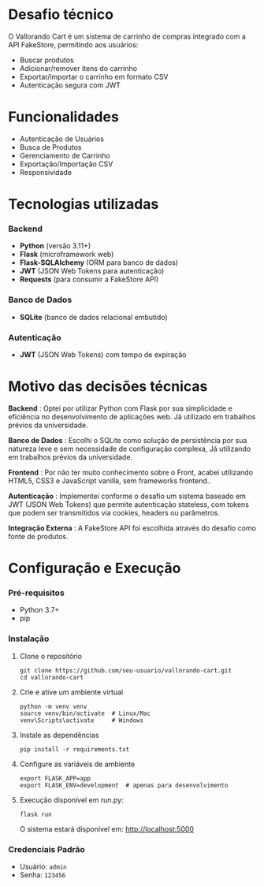 # Desafio técnico

O Vallorando Cart é um sistema de carrinho de compras integrado com a API FakeStore, permitindo aos usuários:

* Buscar produtos
* Adicionar/remover itens do carrinho
* Exportar/importar o carrinho em formato CSV
* Autenticação segura com JWT

# Funcionalidades

* Autenticação de Usuários
* Busca de Produtos
* Gerenciamento de Carrinho
* Exportação/Importação CSV
* Responsividade

# Tecnologias utilizadas

### Backend

* **Python** (versão 3.11+)
* **Flask** (microframework web)
* **Flask-SQLAlchemy** (ORM para banco de dados)
* **JWT** (JSON Web Tokens para autenticação)
* **Requests** (para consumir a FakeStore API)

### Banco de Dados

* **SQLite** (banco de dados relacional embutido)

### Autenticação

* **JWT** (JSON Web Tokens) com tempo de expiração


# Motivo das decisões técnicas


 **Backend** : Optei por utilizar Python com Flask por sua simplicidade e eficiência no desenvolvimento de aplicações web. Já utilizado em trabalhos prévios da universidade.

 **Banco de Dados** : Escolhi o SQLite como solução de persistência por sua natureza leve e sem necessidade de configuração complexa, Já utilizando em trabalhos prévios da universidade.

 **Frontend** : Por não ter muito conhecimento sobre o Front, acabei utilizando HTML5, CSS3 e JavaScript vanilla, sem frameworks frontend..

 **Autenticação** : Implementei conforme o desafio um sistema baseado em JWT (JSON Web Tokens) que permite autenticação stateless, com tokens que podem ser transmitidos via cookies, headers ou parâmetros.

 **Integração Externa** : A FakeStore API foi escolhida através do desafio como fonte de produtos.


# Configuração e Execução

### Pré-requisitos

* Python 3.7+
* pip

### Instalação

1. Clone o repositório

   ```
   git clone https://github.com/seu-usuario/vallorando-cart.git
   cd vallorando-cart
   ```
2. Crie e ative um ambiente virtual

   ```
   python -m venv venv
   source venv/bin/activate  # Linux/Mac
   venv\Scripts\activate     # Windows
   ```
3. Instale as dependências

   ```
   pip install -r requirements.txt
   ```
4. Configure as variáveis de ambiente

   ```
   export FLASK_APP=app
   export FLASK_ENV=development  # apenas para desenvolvimento
   ```
5. Execução disponível em run.py:

   ```
   flask run
   ```

   O sistema estará disponível em: [http://localhost:5000](http://localhost:5000/)

### Credenciais Padrão

* Usuário: `admin`
* Senha: `123456`
